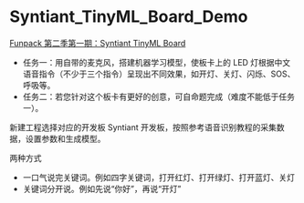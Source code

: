 # Syntiant_TinyML_Board_Demo

[Funpack 第二季第一期：Syntiant TinyML Board](https://www.eetree.cn/project/detail/870)

- 任务一：用自带的麦克风，搭建机器学习模型，使板卡上的 LED 灯根据中文语音指令（不少于三个指令）呈现出不同效果，如开灯、关灯、闪烁、SOS、呼吸等。
- 任务二：若您针对这个板卡有更好的创意，可自命题完成（难度不能低于任务一）。



新建工程选择对应的开发板 Syntiant 开发板，按照参考语音识别教程的采集数据，设置参数和生成模型。

两种方式

- 一口气说完关键词。例如四字关键词，打开红灯、打开绿灯、打开蓝灯、关灯
- 关键词分开说。例如先说“你好”，再说“开灯”

